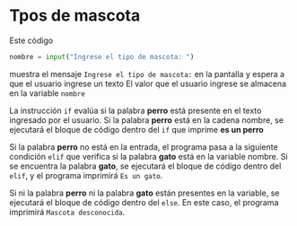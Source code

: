 # Tpos de mascota
Este código 
```python
nombre = input("Ingrese el tipo de mascota: ")
```
muestra el mensaje `Ingrese el tipo de mascota:` en la pantalla y espera a que el usuario ingrese un texto
El valor que el usuario ingrese se almacena en la variable `nombre`

La instrucción `if` evalúa si la palabra __perro__ está presente en el texto ingresado por el usuario.
Si la palabra __perro__ está en la cadena nombre, se ejecutará el bloque de código dentro del `if` que imprime __es un perro__

Si la palabra __perro__ no está en la entrada, el programa pasa a la siguiente condición `elif`
que verifica si la palabra __gato__ está en la variable nombre.
Si se encuentra la palabra __gato__, se ejecutará el bloque de código dentro del `elif`, y el programa imprimirá `Es un gato`.

Si ni la palabra __perro__ ni la palabra __gato__ están presentes en la variable, se ejecutará el bloque de código dentro del `else`.
En este caso, el programa imprimirá `Mascota desconocida`.
